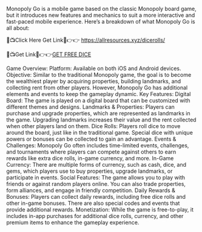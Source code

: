 Monopoly Go is a mobile game based on the classic Monopoly board game, but it introduces new features and mechanics to suit a more interactive and fast-paced mobile experience. Here’s a breakdown of what Monopoly Go is all about:

🔴📺Click Here Get Link📲👉👉 https://allresources.xyz/dicerolls/

🔴📺Get Link📲👉👉[GET FREE DICE](https://allresources.xyz/dicerolls/)

Game Overview:
Platform: Available on both iOS and Android devices.
Objective: Similar to the traditional Monopoly game, the goal is to become the wealthiest player by acquiring properties, building landmarks, and collecting rent from other players. However, Monopoly Go has additional elements and events to keep the gameplay dynamic.
Key Features:
Digital Board: The game is played on a digital board that can be customized with different themes and designs.
Landmarks & Properties: Players can purchase and upgrade properties, which are represented as landmarks in the game. Upgrading landmarks increases their value and the rent collected when other players land on them.
Dice Rolls: Players roll dice to move around the board, just like in the traditional game. Special dice with unique powers or bonuses can be collected to gain an advantage.
Events & Challenges: Monopoly Go often includes time-limited events, challenges, and tournaments where players can compete against others to earn rewards like extra dice rolls, in-game currency, and more.
In-Game Currency: There are multiple forms of currency, such as cash, dice, and gems, which players use to buy properties, upgrade landmarks, or participate in events.
Social Features: The game allows you to play with friends or against random players online. You can also trade properties, form alliances, and engage in friendly competition.
Daily Rewards & Bonuses: Players can collect daily rewards, including free dice rolls and other in-game bonuses. There are also special codes and events that provide additional rewards.
Monetization: While the game is free-to-play, it includes in-app purchases for additional dice rolls, currency, and other premium items to enhance the gameplay experience.
